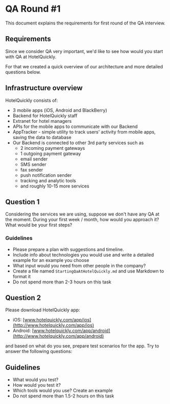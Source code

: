 # QA Round #1

This document explains the requirements for first round of the QA interview.

## Requirements

Since we consider QA very important, we'd like to see how would you start with QA at HotelQuickly.

For that we created a quick overview of our architecture and more detailed questions below.

## Infrastructure overview

HotelQuickly consists of:

* 3 mobile apps (iOS, Android and BlackBerry)
* Backend for HotelQuickly staff
* Extranet for hotel managers
* APIs for the mobile apps to communicate with our Backend
* AppTracker - simple utility to track users' activity from mobile apps, saving the data to database
* Our Backend is connected to other 3rd party services such as
  * 2 incoming payment gateways
  * 1 outgoing payment gateway
  * email sender
  * SMS sender
  * fax sender
  * push notification sender
  * tracking and analytic tools
  * and roughly 10-15 more services

## Question 1

Considering the services we are using, suppose we don't have any QA at the moment. During your first week / month, how would you approach it? What would be your first steps?

### Guidelines

* Please prepare a plan with suggestions and timeline.
* Include info about technologies you would use and write a detailed example for an example you choose
* What input would you need from other people in the company?
* Create a file named ```StartingQaAtHotelQuickly.md``` and use Markdown to format it
* Do not spend more than 2-3 hours on this task

## Question 2

Please download HotelQuickly app:

* iOS: [www.hotelquickly.com/app/ios](http://www.hotelquickly.com/app/ios)
* Android: [www.hotelquickly.com/app/android](http://www.hotelquickly.com/app/android)

and based on what do you see, prepare test scenarios for the app. Try to answer the following questions:

## Guidelines

* What would you test?
* How would you test it?
* Which tools would you use? Create an example
* Do not spend more than 1.5-2 hours on this task


